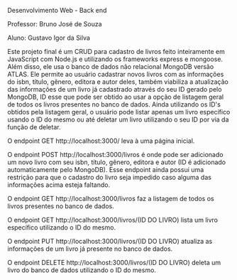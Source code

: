 Desenvolvimento Web - Back end

Professor: Bruno José de Souza

Aluno: Gustavo Igor da Silva

 Este projeto final é um CRUD para cadastro de livros feito inteiramente em JavaScript com Node.js e utilizando os frameworks express e mongoose. Além disso, ele usa o banco de dados não relacional MongoDB versão ATLAS.
 Ele permite ao usuário cadastrar novos livros com as informações do isbn, título, gênero, editora e autor deles, também viabiliza a atualização das informações de um livro já cadastrado através do seu ID gerado pelo MongoDB, ID esse que pode ser obtido ao usar a opção de listagem geral de todos os livros presentes no banco de dados. Ainda utilizando os ID's obtidos pela listagem geral, o usuário pode listar apenas um livro específico usando o ID do mesmo ou até deletar um livro utilizando o seu ID por via da função de deletar.

O endpoint GET http://localhost:3000/ leva à uma página inicial.

O endpoint POST http://localhost:3000/livros é onde pode ser adicionado um novo livro com seu isbn, título, gênero, editora e autor (ID é adicionado automaticamente pelo MongoDB). Esse endpoint ainda possui uma restrição para que o cadastro do livro seja impedido caso alguma das informações acima esteja faltando.

O endpoint GET http://localhost:3000/livros faz a listagem de todos os livros presentes no banco de dados. 

O endpoint GET http://localhost:3000/livros/(ID DO LIVRO) lista um livro específico utilizando o ID do mesmo.

O endpoint PUT http://localhost:3000/livros/(ID DO LIVRO) atualiza as informações de um livro já presente no banco de dados.

O endpoint DELETE http://localhost:3000/livros/(ID DO LIVRO) deleta um livro do banco de dados utilizando o ID do mesmo.



